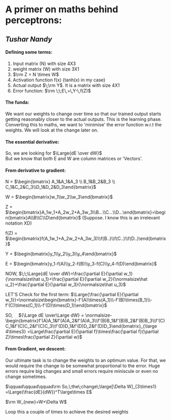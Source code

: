 # A primer on maths behind perceptrons:
## _Tushar Nandy_
#### Defining some terms:
1. Input matrix (N) with size 4X3
2. weight matrix (W) with size 3X1
3. $\rm Z = N \times W$
4. Activation function f(x) {tanh(x) in my case}
5. Actual output $\;\rm Y$. It is a matrix with size 4X1
6. Error function: $\rm \;\;E\,=\,Y-\,f(Z)$

#### The funda:
We want our weights to change over time so that our trained output starts getting reasonably closer to the actual outputs. This is the learning phase.
Converting this to maths, we want to 'minimise' the error function w.r.t the weights.
We will look at the change later on.

#### The essential derivative:
So, we are looking for $\Large{dE \over dW}$    
But we know that both E and W are column matrices or 'Vectors'.     

#### From derivative to gradient:

N = $\begin{bmatrix} A_1&A_1&A_3 \\ B_1&B_2&B_3 \\ C_1&C_2&C_3\\D_1&D_2&D_3\end{bmatrix}$   

W = $\begin{bmatrix}w_1\\w_2\\w_3\end{bmatrix}$

Z = $\begin{bmatrix}A_1w_1+A_2w_2+A_3w_3\\B...\\C...\\D...\end{bmatrix}=\begin{bmatrix}A\\B\\C\\D\end{bmatrix}$ (Suppose. I know this is an irrelevant notation XD)

f(Z) = $\begin{bmatrix}f(A_1w_1+A_2w_2+A_3w_3)\\f(B..)\\f(C..)\\f(D..)\end{bmatrix}$    

Y = $\begin{bmatrix}y_1\\y_2\\y_3\\y_4\end{bmatrix}$

E = $\begin{bmatrix}y_1-f(A)\\y_2-f(B)\\y_3-f(C)\\y_4-f(D)\end{bmatrix}$

NOW, $\;\;\Large{dE \over dW}=\frac{\partial E}{\partial w_1}{\normalsize\hat u_1}+\frac{\partial E}{\partial w_2}{\normalsize\hat u_2}+\frac{\partial E}{\partial w_3}{\normalsize\hat u_3}$

LET'S Check for the first term: $\Large{\frac{\partial E}{\partial w_1}}=\normalsize\begin{bmatrix}-f'(A)\times(A_1)\\-f'(B)\times(B_1)\\-f'(C)\times(C_1)\\-f'(D)\times(D_1)\end{bmatrix}$

SO, $\;\;\;\;$${\Large dE \over\Large dW} = \normalsize-\begin{bmatrix}f'(A)A_1&f'(A)A_2&f'(A)A_3\\f'(B)B_1&f'(B)B_2&f'(B)B_3\\f'(C)C_1&f'(C)C_2&f'(C)C_3\\f'(D)D_1&f'(D)D_2&f'(D)D_3\end{bmatrix}_{\large 4\times3} =\Large\frac{\partial E}{\partial f}\times\frac{\partial f}{\partial Z}\times\frac{\partial Z}{\partial w}$

#### From Gradient, we descent:
Our ultimate task is to change the weights to an optimum value. For that, we would require the change to be somewhat proportional to the error. Huge errors require big changes and small errors require miniscule or even no change sometimes.

$\qquad\qquad\qquad\rm So,\;the\;change\;\large[\Delta W]_{3\times1} =\Large(\frac{dE}{dW})^T\large\times E$

$\rm W_{new}=W+\Delta W$

Loop this a couple of times to achieve the desired weights
